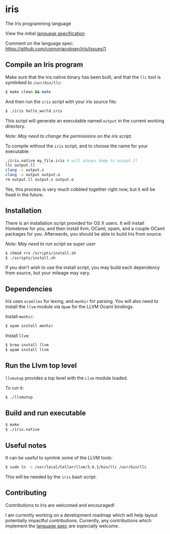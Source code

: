 # iris

The Iris programming language

View the initial [language specification](SPECIFICATION.md)

Comment on the language spec: https://github.com/connorjacobsen/iris/issues/1

## Compile an Iris program

Make sure that the iris.native binary has been built, and that the `llc` tool is symlinked to `/usr/bin/llc`:

```bash
$ make clean && make
```

And then run the `iris` script with your iris source file:

```bash
$ ./iris hello_world.iris
```

This script will generate an executable named `output` in the current working directory.

*Note: May need to change the permissions on the iris script.*

To compile without the `iris` script, and to choose the name for your executable:

```bash
./iris.native my_file.iris # will always dump to output.ll
llc output.ll
clang -c output.s
clang -o output output.o
rm output.ll output.s output.o
```

Yes, this process is very much cobbled together right now, but it will be fixed in the future.

## Installation

There is an installation script provided for OS X users. It will install Homebrew for you, and then install llvm, OCaml, opam, and a couple OCaml packages for you. Afterwards, you should be able to build Iris from source.

*Note: May need to run script as super user*

```bash
$ chmod +rx /scripts/install.sh
$ ./scripts/install.sh
```

If you don't wish to use the install script, you may build each dependency from source, but your mileage may vary.

## Dependencies

Iris uses `ocamllex` for lexing, and `menhir` for parsing. You will also need to install the `llvm` module via `Opam` for the LLVM Ocaml bindings.

Install `menhir`:

```bash
$ opam install menhir
```

Install `llvm`:

```bash
$ brew install llvm
$ opam install llvm
```

## Run the Llvm top level

`llvmutop` provides a top level with the `Llvm` module loaded.

To run it:

```bash
$ ./llvmutop
```

## Build and run executable

```bash
$ make
$ ./iris.native
```

## Useful notes

It can be useful to symlink some of the LLVM tools:

```bash
$ sudo ln -s /usr/local/Cellar/llvm/3.6.1/bin/llc /usr/bin/llc
```

This will be needed by the `iris` bash script.

## Contributing

Contributions to Iris are welcomed and encouraged!

I am currently working on a development roadmap which will help layout potentially impactful contributions. Currently, any contributions which implement the [language spec](SPECIFICATION.md) are especially welcome.
